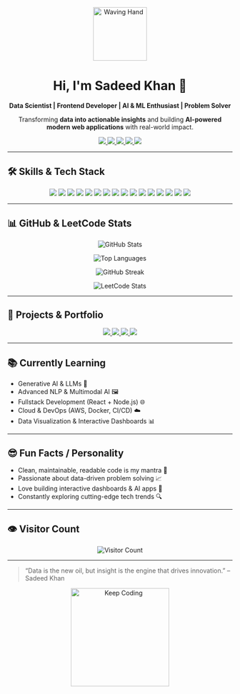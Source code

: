 <!--
  GitHub Profile README for Sadeed Khan
  THE ULTIMATE DREAM PROFILE – fully interactive, recruiter-friendly, visually stunning
-->

<p align="center">
  <img src="https://media.giphy.com/media/hvRJCLFzcasrR4ia7z/giphy.gif" width="120px" alt="Waving Hand"/>
</p>

<h1 align="center">
  Hi, I'm <b>Sadeed Khan</b> 👋
</h1>

<p align="center">
  <strong>Data Scientist | Frontend Developer | AI & ML Enthusiast | Problem Solver</strong>
</p>

<p align="center">
  Transforming <strong>data into actionable insights</strong> and building <strong>AI-powered modern web applications</strong> with real-world impact.
</p>

<p align="center">
  <a href="https://linkedin.com/in/sadeed-khan29" target="_blank">
    <img src="https://img.shields.io/badge/LinkedIn-0A66C2?style=for-the-badge&logo=linkedin&logoColor=white"/>
  </a>
  <a href="https://x.com/SadeedKhan42070" target="_blank">
    <img src="https://img.shields.io/badge/Twitter-1DA1F2?style=for-the-badge&logo=twitter&logoColor=white"/>
  </a>
  <a href="https://www.instagram.com/yooo_sadeed" target="_blank">
    <img src="https://img.shields.io/badge/Instagram-E4405F?style=for-the-badge&logo=instagram&logoColor=white"/>
  </a>
  <a href="https://leetcode.com/SadeedKhan4/" target="_blank">
    <img src="https://img.shields.io/badge/LeetCode-FFA116?style=for-the-badge&logo=leetcode&logoColor=black"/>
  </a>
  <a href="https://github.com/MD-SadeedKhan" target="_blank">
    <img src="https://img.shields.io/badge/GitHub-181717?style=for-the-badge&logo=github&logoColor=white"/>
  </a>
</p>

---

## 🛠️ Skills & Tech Stack

<p align="center">
  <img src="https://img.shields.io/badge/Python-3776AB?style=for-the-badge&logo=python&logoColor=white"/>
  <img src="https://img.shields.io/badge/R-276DC3?style=for-the-badge&logo=r&logoColor=white"/>
  <img src="https://img.shields.io/badge/SQL-4479A1?style=for-the-badge&logo=mysql&logoColor=white"/>
  <img src="https://img.shields.io/badge/Java-F7DF1E?style=for-the-badge&logo=openjdk&logoColor=white"/>
  <img src="https://img.shields.io/badge/JavaScript-F7DF1E?style=for-the-badge&logo=javascript&logoColor=black"/>
  <img src="https://img.shields.io/badge/HTML-E34F26?style=for-the-badge&logo=html5&logoColor=white"/>
  <img src="https://img.shields.io/badge/CSS-1572B6?style=for-the-badge&logo=css3&logoColor=white"/>
  <img src="https://img.shields.io/badge/React-61DAFB?style=for-the-badge&logo=react&logoColor=black"/>
  <img src="https://img.shields.io/badge/PyTorch-EE4C2C?style=for-the-badge&logo=pytorch&logoColor=white"/>
  <img src="https://img.shields.io/badge/TensorFlow-FF6F00?style=for-the-badge&logo=tensorflow&logoColor=white"/>
  <img src="https://img.shields.io/badge/NLP-6F42C1?style=for-the-badge&logo=python&logoColor=white"/>
  <img src="https://img.shields.io/badge/Computer%20Vision-4285F4?style=for-the-badge&logo=opencv&logoColor=white"/>
  <img src="https://img.shields.io/badge/Power%20BI-F2C811?style=for-the-badge&logo=microsoftpowerbi&logoColor=black"/>
  <img src="https://img.shields.io/badge/Docker-2496ED?style=for-the-badge&logo=docker&logoColor=white"/>
  <img src="https://img.shields.io/badge/AWS-FF9900?style=for-the-badge&logo=amazonaws&logoColor=white"/>
  <img src="https://img.shields.io/badge/CI/CD-4B0082?style=for-the-badge&logo=gitlab&logoColor=white"/>
</p>

---

## 📊 GitHub & LeetCode Stats

<p align="center">
  <img src="https://github-readme-stats.vercel.app/api?username=MD-SadeedKhan&show_icons=true&count_private=true&theme=radical&hide_border=true" alt="GitHub Stats"/>
</p>

<p align="center">
  <img src="https://github-readme-stats.vercel.app/api/top-langs/?username=MD-SadeedKhan&layout=compact&theme=radical&hide_border=true" alt="Top Languages"/>
</p>

<p align="center">
  <img src="https://github-readme-streak-stats.herokuapp.com/?user=MD-SadeedKhan&theme=radical" alt="GitHub Streak"/>
</p>

<p align="center">
  <img src="https://leetcode-stats.vercel.app/api?username=Sadeed Khan&theme=radical&hide_border=true" alt="LeetCode Stats"/>
</p>

---

## 🚀 Projects & Portfolio

<div align="center">

<a href="https://github.com/MD-SadeedKhan/AI-POWERED-RESUME-ANALYZER" target="_blank">
  <img src="https://img.shields.io/badge/Resume%20Analyzer-Python%20%7C%20PyTorch%20%7C%20FAISS-blue?style=for-the-badge&logo=python&logoColor=white"/>
</a>
<a href="https://healora.vercel.app" target="_blank">
  <img src="https://img.shields.io/badge/Healora-Node.js%20%7C%20React%20%7C%20MongoDB-green?style=for-the-badge&logo=node.js&logoColor=white"/>
</a>
<a href="https://github.com/MD-SadeedKhan/AI-Inventory-Optimizer" target="_blank">
  <img src="https://img.shields.io/badge/Inventory%20Optimizer-Python%20%7C%20Prophet%20%7C%20RandomForest-orange?style=for-the-badge&logo=python&logoColor=white"/>
</a>
<a href="https://github.com/MD-SadeedKhan/Amazon-Retail-Analytics-Dashboard" target="_blank">
  <img src="https://img.shields.io/badge/Amazon%20Dashboard-Python%20%7C%20SQL%20%7C%20PowerBI-red?style=for-the-badge&logo=powerbi&logoColor=white"/>
</a>

</div>

---

## 📚 Currently Learning

- Generative AI & LLMs 🤖  
- Advanced NLP & Multimodal AI 🖼️  
- Fullstack Development (React + Node.js) 🌐  
- Cloud & DevOps (AWS, Docker, CI/CD) ☁️  
- Data Visualization & Interactive Dashboards 📊  

---

## 😎 Fun Facts / Personality

- Clean, maintainable, readable code is my mantra 🧹  
- Passionate about data-driven problem solving 📈  
- Love building interactive dashboards & AI apps 🚀  
- Constantly exploring cutting-edge tech trends 🔍  

---

## 👁️ Visitor Count

<p align="center">
  <img src="https://komarev.com/ghpvc/?username=MD-SadeedKhan&style=flat-square&color=blue" alt="Visitor Count"/>
</p>

---

> “Data is the new oil, but insight is the engine that drives innovation.” – Sadeed Khan  

<p align="center">
  <img src="https://media.giphy.com/media/3o7abKhOpu0NwenH3O/giphy.gif" width="220" alt="Keep Coding"/>
</p>
